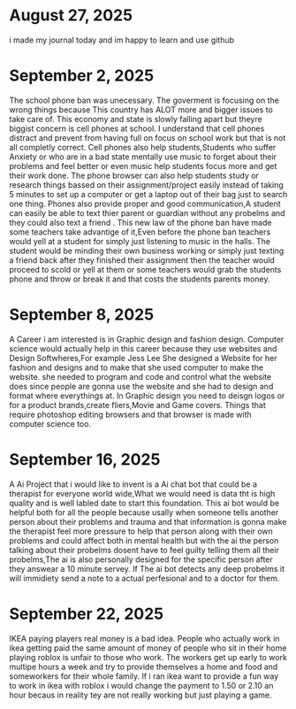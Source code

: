 # August 27, 2025
i made my journal today and im happy to learn and use github
 
 # September 2, 2025
The school phone ban was unecessary. The goverment is focusing on the wrong things because This country has ALOT more and bigger issues to take care of. This economy and state is slowly falling apart but theyre biggist concern is cell phones at school. I understand that cell phones distract and prevent from having full on focus on school work but that is not all completly correct. Cell phones also help students,Students who suffer Anxiety or who are in a bad state mentally use music to forget about their problems and feel better or even music help students focus more and get their work done. The phone browser can also help students study or research things bassed on their assignment/project easily instead of taking 5 minutes to set up a computer or get a laptop out of their bag just to search one thing. Phones also provide proper and good communication,A student can easily be able to text thier parent or guardian without any probelms and they could also text a friend . This new law of the phone ban have made some teachers take advantige of it,Even before the phone ban teachers would yell at a student for simply just listening to music in the halls. The student would be minding their own business working or simply just texting a friend back after they finished their assignment then the teacher would proceed to scold or yell at them or some teachers would grab the students phone and throw or break it and that costs the students parents money.

# September 8, 2025
A Career i am interested is in Graphic design and fashion design. Computer science would actually help in this career because they use websites and Design Softwheres,For example Jess Lee She designed a Website for her fashion and designs and to make that she used computer to make the website. she needed to program and code and control what the website does since people are gonna use the website and she had to design and format where everythings at. In Graphic design you need to deisgn logos or for a product brands,create fliers,Movie and Game covers. Things that require photoshop editing browsers and that browser is made with computer science too.


# September 16, 2025
A Ai Project that i would like to invent is a Ai chat bot that could be a therapist for everyone world wide,What we would need is data tht is high quality and is well labled date to start this foundation. This ai bot would be helpful both for all the people because usally when someone tells another person about their problems and trauma and that information is gonna make the therapist feel more pressure to help that person along with their own problems and could affect both in mental health but with the ai the person talking about their probelms dosent have to feel guilty telling them all their probelms,The ai is also personally designed for the specific person after they answear a 10 minute servey. If The ai bot detects any deep probelms it will immidiety send a note to a actual perfesional and to a doctor for them.

# September 22, 2025
IKEA paying players real money is a bad idea. People who actually work in ikea getting paid the same amount of money of people who sit in their home playing roblox is unfair to those who work. The workers get up early to work multipe hours a week and try to provide themselves a home and food and someworkers for their whole family. If i ran ikea want to provide a fun way to work in ikea with roblox i would change the payment to 1.50 or 2.10 an hour becaus in reality tey are not really working but just playing a game.
